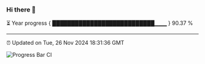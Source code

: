 ### Hi there 👋

⏳ Year progress { ███████████████████████████▁▁▁ } 90.37 %

---

⏰ Updated on Tue, 26 Nov 2024 18:31:36 GMT

![Progress Bar CI](https://github.com/ZhaoGui/ZhaoGui/workflows/Progress%20Bar%20CI/badge.svg)
